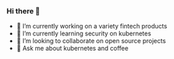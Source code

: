 ### Hi there 👋

- 🔭 I’m currently working on a variety fintech products 
- 🌱 I’m currently learning security on kubernetes
- 👯 I’m looking to collaborate on open source projects
- 💬 Ask me about kubernetes and coffee

<!--
**damukuzi/damukuzi** is a ✨ _special_ ✨ repository because its `README.md` (this file) appears on your GitHub profile.

Here are some ideas to get you started:

- 🔭 I’m currently working on ...
- 🌱 I’m currently learning ...
- 👯 I’m looking to collaborate on ...
- 🤔 I’m looking for help with ...
- 💬 Ask me about ...
- 📫 How to reach me: ...
- 😄 Pronouns: ...
- ⚡ Fun fact: ...
-->
